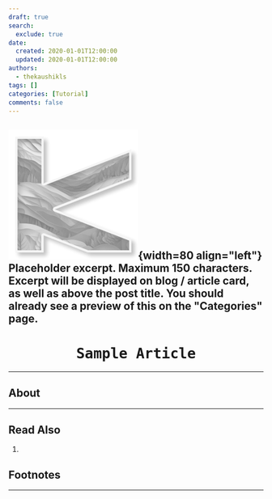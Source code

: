 ```yaml
---
draft: true
search:
  exclude: true
date:
  created: 2020-01-01T12:00:00
  updated: 2020-01-01T12:00:00
authors:
  - thekaushikls
tags: []
categories: [Tutorial]
comments: false
---
```

![](../../resources/Placeholder_256x256.png){width=80 align="left"}
Placeholder excerpt. Maximum 150 characters. Excerpt will be displayed on blog / article card, as well as above the post title. You should already see a preview of this on the "Categories" page.
---
<!-- more -->
<center><h1><kbd> Sample Article </kbd></h1></center>

---

## About

---
## Read Also
1. 

## Footnotes

---
